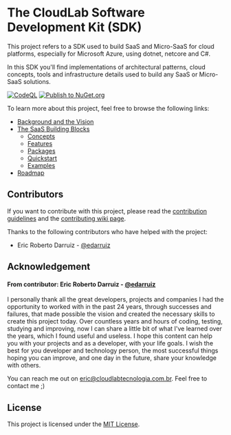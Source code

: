 # The CloudLab Software Development Kit (SDK)
This project refers to a SDK used to build SaaS and Micro-SaaS for cloud platforms, especially for Microsoft Azure, using dotnet, netcore and C#.

In this SDK you'll find implementations of architectural patterns, cloud concepts, tools and infrastructure details used to build any SaaS or Micro-SaaS solutions.

[![CodeQL](https://github.com/cloudlabtech/SDK/actions/workflows/codeql.yml/badge.svg?branch=main)](https://github.com/cloudlabtech/SDK/actions/workflows/codeql.yml)
[![Publish to NuGet.org](https://github.com/cloudlabtech/SDK/actions/workflows/release.yml/badge.svg)](https://github.com/cloudlabtech/SDK/actions/workflows/release.yml)

To learn more about this project, feel free to browse the following links:

- [Background and the Vision][background_wiki]
- [The SaaS Building Blocks][saas_building_blocks_wiki]
  - [Concepts][concepts_wiki]
  - [Features][features_wiki]
  - [Packages][packages_wiki]
  - [Quickstart][quickstart_wiki]
  - [Examples][examples_wiki]
- [Roadmap][roadmap_wiki]

## Contributors
If you want to contribute with this project, please read the [contribution guidelines][contributing] and the [contributing wiki page][contributing_wiki].

Thanks to the following contributors who have helped with the project:
- Eric Roberto Darruiz - [@edarruiz][user_edarruiz]

## Acknowledgement
#### From contributor: Eric Roberto Darruiz - [@edarruiz][user_edarruiz]
I personally thank all the great developers, projects and companies I had the opportunity to worked with in the past 24 years, through successes and failures, that made possible the vision and created the necessary skills to create this project today. Over countless years and hours of coding, testing, studying and improving, now I can share a little bit of what I've learned over the years, which I found useful and useless. I hope this content can help you with your projects and as a developer, with your life goals. I wish the best for you developer and technology person, the most successful things hoping you can improve, and one day in the future, share your knowledge with others.

You can reach me out on eric@cloudlabtecnologia.com.br. Feel free to contact me ;)

## License
This project is licensed under the [MIT License][license].

[background_wiki]: https://github.com/cloudlabtech/SDK/wiki/Background-and-the-Vision
[saas_building_blocks_wiki]: https://github.com/cloudlabtech/SDK/wiki/The-Saas-Building-Blocks
[concepts_wiki]: https://github.com/cloudlabtech/SDK/wiki/Concepts
[features_wiki]: https://github.com/cloudlabtech/SDK/wiki/Features
[packages_wiki]: https://github.com/cloudlabtech/SDK/wiki/Packages
[quickstart_wiki]: https://github.com/cloudlabtech/SDK/wiki/Quickstart
[examples_wiki]: https://github.com/cloudlabtech/SDK/wiki/Examples
[roadmap_wiki]: https://github.com/cloudlabtech/SDK/wiki/Roadmap
[contributing]: https://github.com/cloudlabtech/SDK/blob/main/CONTRIBUTING.md
[contributing_wiki]: https://github.com/cloudlabtech/SDK/wiki/How-to-Contribute-to-Wiki
[user_edarruiz]: https://github.com/edarruiz
[license]: https://github.com/cloudlabtech/SDK/blob/main/LICENSE

<!-- https://github.com/cloudlabtech/SDK/wiki/ -->
